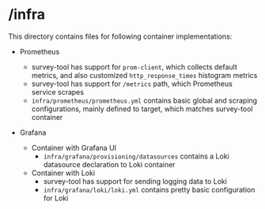 # /infra

This directory contains files for following container implementations:

- Prometheus
    - survey-tool has support for `prom-client`, which collects default metrics, and also customized `http_response_times` histogram metrics
    - survey-tool has support for `/metrics` path, which Prometheus service scrapes 
    - `infra/prometheus/prometheus.yml` contains basic global and scraping configurations, mainly defined to target, which matches survey-tool container

- Grafana
  - Container with Grafana UI
    - `infra/grafana/provisioning/datasources` contains a Loki datasource declaration to Loki container
  - Container with Loki
    - survey-tool has support for sending logging data to Loki
    - `infra/grafana/loki/loki.yml` contains pretty basic configuration for Loki
